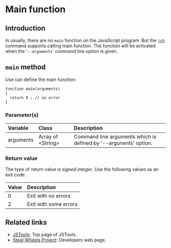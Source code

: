 # Main function

## Introduction
In usually, there are no `main` function on the JavaScript program.
But the [`jsh`](https://github.com/steelwheels/JSTools/blob/master/Document/jsh-man.md) command supports calling main function.
The function will be activated when the '`--arguments`' command line option is given.

## `main` method
Use can define the main function:
````
function main(arguments)
{
  return 0 ; // no error
}
````
### Parameter(s)
|Variable   |Class  | Description                     |
|:---       |:---   |:---                             |
|arguments  |Array of &lt;String&gt;|Command line arguments which is defined by '--argunents' option. |

### Return value
The type of return value is *signed integer*.
Use the following values as an exit code:

|Value      |Description          |
|:---       |:--                  |
|0          |Exit with no errors  |
|2          |Exit with some errors |

## Related links
* [JSTools](https://github.com/steelwheels/JSTools/blob/master/README.md): Top page of JSTools.
* [Steel Wheels Project](http://steelwheels.github.io): Developers web page.
